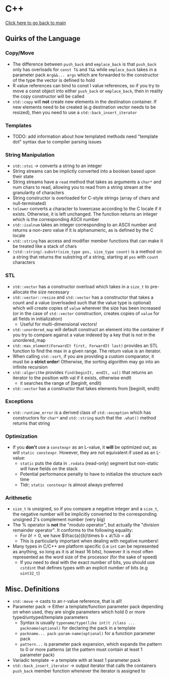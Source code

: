 # C++
[Click here to go back to main](README.md)
## Quirks of the Language

### Copy/Move 
- The difference between `push_back` and `emplace_back` is that `push_back` only has overloads for `const T&` and `T&&` while `emplace_back` takes in a parameter pack `Arg&&... args` which are forwarded to the constructor of the type the vector is defined to hold 
- R value references can bind to const l value references, so if you try to move a const object into either `push_back` or `emplace_back`, then in reality the copy constructor will be called
- ``std::copy`` will **not** create new elements in the destination container. If new elements need to be created (e.g destination vector needs to be resized), then you need to use a ```std::back_insert_iterator```

### Templates
- TODO: add information about how templated methods need "template dot" syntax due to compiler parsing issues 

### String Manipulation
- ```std::stoi``` -> converts a string to an integer
- String streams can be implictly converted into a boolean based upon their state
- String streams have a ```read``` method that takes as arguments a ```char*``` and num chars to read, allowing you to read from a string stream at the granularity of characters
- String constructor is overloaded for C-style strings (array of chars and null-terminated)
- ```tolower``` converts a character to lowercase according to the C locale if it exists. Otherwise, it is left unchanged. The function returns an integer which is the corresponding ASCII number
- ```std::isalnum``` takes an integer corresponding to an ASCII number and returns a non-zero value if it is alphanumeric, as is defined by the C locale
- ```std::string``` has access and modifier member functions that can make it be treated like a stack of chars
- ```(std::string).substr(size_type pos, size_type count)``` is a method on a string that returns the substring of a string, starting at ```pos``` with ```count``` characters

### STL
- ```std::vector``` has a constructor overload which takes in a ```size_t``` to pre-allocate the size necessary
- ```std::vector::resize``` and ```std::vector``` has a constructor that takes a count and a value (overloaded such that the value type is optional) which will create copies of ```value``` wherever the size has been increased (or in the case of ```std::vector``` construction, creates copies of ```value``` for all fields in initialization)
  - Useful for multi-dimensional vectors!
- ```std::unordered_map``` will default construct an element into the container if you try to compare against a value indexed by a key that is not in the unordered_map
- ```std::max_element(ForwardIt first, ForwardIt last)``` provides an STL function to find the max in a given range. The return value is an iterator.
- When calling ```std::sort```, if you are providing a custom comparator, it must be a **strict order**! Otherwise, the sorting algorithm may go into an infinite recursion
- ```std::algorithm``` provides ```find(beginIt, endIt, val)``` that returns an iterator to the position with val if it exists, otherwise endIt 
  - it searches the range of [beginIt, endIt)
- ```std::vector``` has a constructor that takes elements from [beginIt, endIt)

### Exceptions
- ```std::runtime_error``` is a derived class of ```std::exception``` which has constructors for ```char*``` and ```std::string``` such that the ```.what()``` method returns that string

### Optimization
- If you **don't** use a ```constexpr``` as an L-value, it **will** be optimized out, as will ```static constexpr```. However, they are not equivalent if used as an L-value:
  - ```static``` puts the data in ```.rodata``` (read-only) segment but non-static will have fields on the stack
  - Potential performance penalty to have to initialize the structure each time
  - Tldr; ```static constexpr``` is almost always preferred

### Arithmetic
- ```size_t``` is unsigned, so if you compare a negative integer and a ```size_t```, the negative number will be implicitly converted to the corresponding unsigned 2's complement number (very big)
- The % operator is **not** the "modulo operator", but actually the "division remainder operator". It conforms to the following equality:
  - For $b !=0$, we have $\frac{a}{b}\times b + a\%b = a$ 
  - This is particularly important when dealing with negative numbers!
- Many types in C/C++ are platform specific (i.e ```int``` can be represented as anything, so long as it is at least 16 bits), however it is most often represented as the word size of the processor (for the sake of speed)
  - If you need to deal with the exact number of bits, you should use ```cstdint``` that defines types with an explicit number of bits (e.g ```uint32_t```)


## Misc. Definitions
- `std::move` -> casts to an r-value reference, that is all!
- Parameter pack -> Either a template/function parameter pack depending on when used, they are single parameters which hold 0 or more typed/untyped/template parameters 
  - Syntax is usually `typename/type(like int)t /class ... packname(optional)` for declaring the pack in a template
  -  `packname... pack-param-name(optional)` for a function parameter pack
  - `pattern...` is parameter pack expansion, which expands the pattern to 0 or more patterns (at the pattern must contain at least 1 parameter pack)
- Variadic template -> a template with at least 1 parameter pack
- ```std::back_insert_iterator``` -> output iterator that calls the containers ```push_back``` member function whenever the iterator is assigned to
